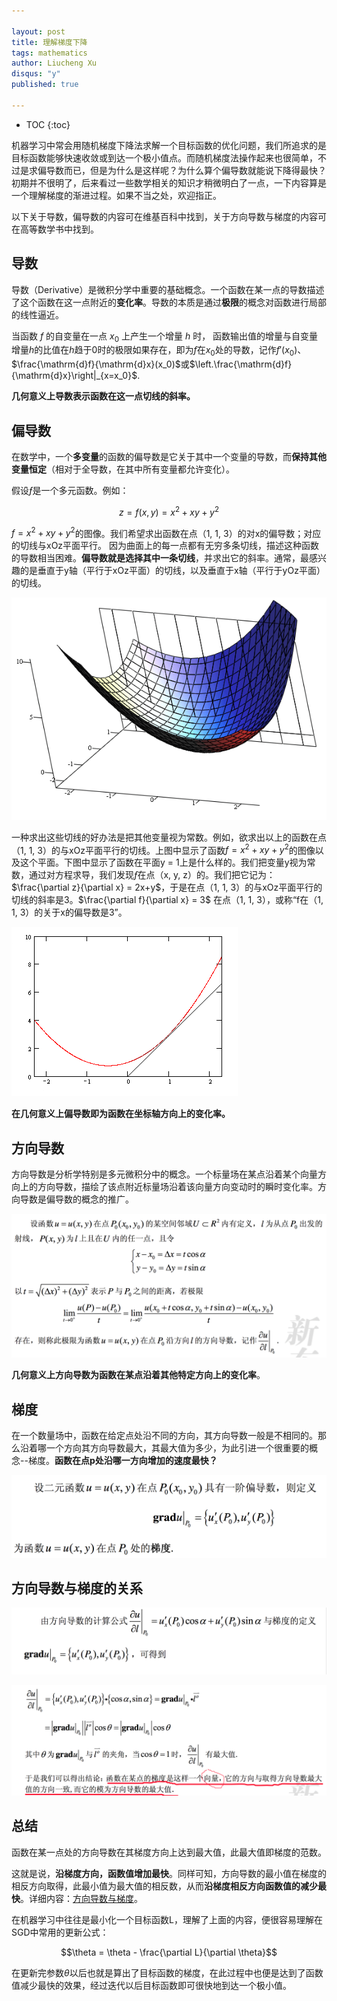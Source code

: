 ```yaml
---

layout: post
title: 理解梯度下降
tags: mathematics
author: Liucheng Xu
disqus: "y"
published: true

---
```


* TOC
{:toc}

机器学习中常会用随机梯度下降法求解一个目标函数的优化问题，我们所追求的是目标函数能够快速收敛或到达一个极小值点。而随机梯度法操作起来也很简单，不过是求偏导数而已，但是为什么是这样呢？为什么算个偏导数就能说下降得最快？初期并不很明了，后来看过一些数学相关的知识才稍微明白了一点，一下内容算是一个理解梯度的渐进过程。如果不当之处，欢迎指正。

以下关于导数，偏导数的内容可在维基百科中找到，关于方向导数与梯度的内容可在高等数学书中找到。

## 导数

导数（Derivative）是微积分学中重要的基础概念。一个函数在某一点的导数描述了这个函数在这一点附近的**变化率**。导数的本质是通过**极限**的概念对函数进行局部的线性逼近。



当函数 $f$ 的自变量在一点 $x_0$ 上产生一个增量 $h$ 时， 
函数输出值的增量与自变量增量$h$的比值在$h$趋于$0$时的极限如果存在，即为$f$在$x_0$处的导数，记作$f'(x_0)$、$\frac{\mathrm{d}f}{\mathrm{d}x}(x_0)$或$\left.\frac{\mathrm{d}f}{\mathrm{d}x}\right|_{x=x_0}$.

**几何意义上导数表示函数在这一点切线的斜率。**

## 偏导数

在数学中，一个**多变量**的函数的偏导数是它关于其中一个变量的导数，而**保持其他变量恒定**（相对于全导数，在其中所有变量都允许变化）。

假设$ƒ$是一个多元函数。例如：

 $$z = f(x, y) = x^2 + xy + y^2$$

$f = x^2 + xy + y^2$的图像。我们希望求出函数在点（1, 1, 3）的对x的偏导数；对应的切线与xOz平面平行。
因为曲面上的每一点都有无穷多条切线，描述这种函数的导数相当困难。**偏导数就是选择其中一条切线**，并求出它的斜率。通常，最感兴趣的是垂直于y轴（平行于xOz平面）的切线，以及垂直于x轴（平行于yOz平面）的切线。

![partial](/images/blog/2016/04-15/partial.png)

一种求出这些切线的好办法是把其他变量视为常数。例如，欲求出以上的函数在点（1, 1, 3）的与xOz平面平行的切线。上图中显示了函数$f = x^2 + xy + y^2$的图像以及这个平面。下图中显示了函数在平面y = 1上是什么样的。我们把变量y视为常数，通过对方程求导，我们发现$ƒ$在点（x, y, z）的。我们把它记为：
$\frac{\partial z}{\partial x} = 2x+y$，于是在点（1, 1, 3）的与xOz平面平行的切线的斜率是3。$\frac{\partial f}{\partial x} = 3$ 在点（1, 1, 3），或称“f在（1, 1, 3）的关于x的偏导数是3”。

![partial](/images/blog/2016/04-15/y=1.png)

**在几何意义上偏导数即为函数在坐标轴方向上的变化率。**

## 方向导数

方向导数是分析学特别是多元微积分中的概念。一个标量场在某点沿着某个向量方向上的方向导数，描绘了该点附近标量场沿着该向量方向变动时的瞬时变化率。方向导数是偏导数的概念的推广。

![partial](/images/blog/2016/04-15/zh.png)

**几何意义上方向导数为函数在某点沿着其他特定方向上的变化率**。

## 梯度

在一个数量场中，函数在给定点处沿不同的方向，其方向导数一般是不相同的。那么沿着哪一个方向其方向导数最大，其最大值为多少，为此引进一个很重要的概念--梯度。**函数在点p处沿哪一方向增加的速度最快？**

![partial](/images/blog/2016/04-15/gd.png)

## 方向导数与梯度的关系

![partial](/images/blog/2016/04-15/gd2.png)

![partial](/images/blog/2016/04-15/gd3.png)

## 总结

函数在某一点处的方向导数在其梯度方向上达到最大值，此最大值即梯度的范数。

这就是说，**沿梯度方向，函数值增加最快**。同样可知，方向导数的最小值在梯度的相反方向取得，此最小值为最大值的相反数，从而**沿梯度相反方向函数值的减少最快**。详细内容：[方向导数与梯度](http://math.fudan.edu.cn/gdsx/KEJIAN/%E6%96%B9%E5%90%91%E5%AF%BC%E6%95%B0%E5%92%8C%E6%A2%AF%E5%BA%A6.pdf)。

在机器学习中往往是最小化一个目标函数L，理解了上面的内容，便很容易理解在SGD中常用的更新公式：

$$\theta = \theta - \frac{\partial L}{\partial \theta}$$

在更新完参数$\theta$以后也就是算出了目标函数的梯度，在此过程中也便是达到了函数值减少最快的效果，经过迭代以后目标函数即可很快地到达一个极小值。
